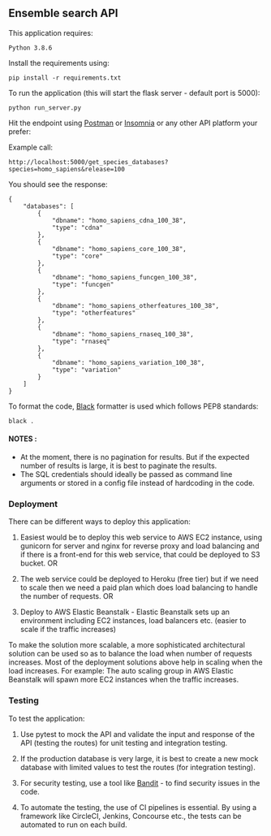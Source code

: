 ## Ensemble search API

This application requires:

    Python 3.8.6

Install the requirements using:

```
pip install -r requirements.txt
```

To run the application (this will start the flask server - default port is 5000):

```
python run_server.py
```

Hit the endpoint using [Postman](https://www.postman.com/) or [Insomnia](https://insomnia.rest/) 
or any other API platform your prefer:

Example call:

```
http://localhost:5000/get_species_databases?species=homo_sapiens&release=100
```

You should see the response:

```
{
    "databases": [
        {
            "dbname": "homo_sapiens_cdna_100_38",
            "type": "cdna"
        },
        {
            "dbname": "homo_sapiens_core_100_38",
            "type": "core"
        },
        {
            "dbname": "homo_sapiens_funcgen_100_38",
            "type": "funcgen"
        },
        {
            "dbname": "homo_sapiens_otherfeatures_100_38",
            "type": "otherfeatures"
        },
        {
            "dbname": "homo_sapiens_rnaseq_100_38",
            "type": "rnaseq"
        },
        {
            "dbname": "homo_sapiens_variation_100_38",
            "type": "variation"
        }
    ]
}
```

To format the code, [Black](https://github.com/psf/black) formatter is used which follows PEP8 standards:

```
black .
```
#### NOTES : 
- At the moment, there is no pagination for results. But if the expected number of results is large,
it is best to paginate the results.
- The SQL credentials should ideally be passed as command line arguments or stored in a config file instead of hardcoding in the code.

### Deployment

There can be different ways to deploy this application:
1. Easiest would be to deploy this web service to AWS EC2 instance, using gunicorn for server and nginx for reverse proxy and load balancing and if there is a front-end for this web service,
that could be deployed to S3 bucket.
OR
2. The web service could be deployed to Heroku (free tier) but if we need to scale then we need a paid plan which does load balancing
to handle the number of requests. OR

3. Deploy to AWS Elastic Beanstalk - Elastic Beanstalk sets up an environment including 
EC2 instances, load balancers etc. (easier to scale if the traffic increases)

To make the solution more scalable, a more sophisticated architectural solution can be used so as to balance the load when number of requests increases.
Most of the deployment solutions above help in scaling when the load increases. For example: The auto 
scaling group in AWS Elastic Beanstalk will spawn more EC2 instances when the traffic increases.


### Testing

To test the application:

1. Use pytest to mock the API and validate
 the input and response of the API (testing the routes) for unit testing and integration testing.
 
2. If the production database is very large, it is best to create a new mock database with limited values to test the routes (for integration testing).

3. For security testing, use a tool like [Bandit](https://pypi.org/project/bandit/) - to find security
issues in the code.

3. To automate the testing, the use of CI pipelines is essential. By using a framework like CircleCI, Jenkins, Concourse etc., the tests can be automated to run on each build.